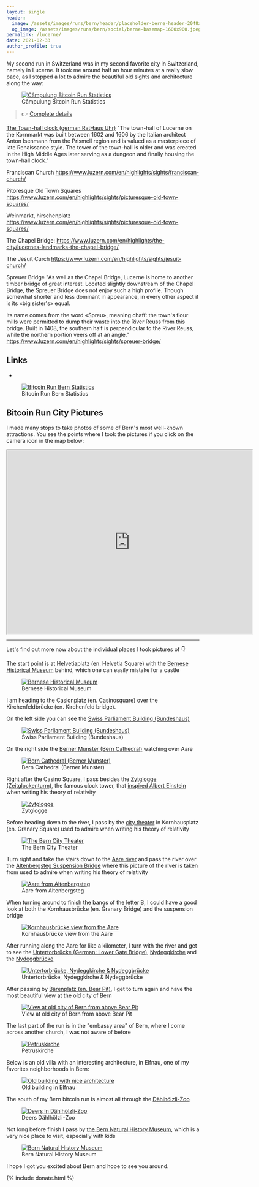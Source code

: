```yaml
---
layout: single
header:
  image: /assets/images/runs/bern/header/placeholder-berne-header-2048x900.jpeg
  og_image: /assets/images/runs/bern/social/berne-basemap-1600x900.jpeg
permalink: /lucerne/
date: 2021-02-33
author_profile: true
---
```


My second run in Switzerland was in my second favorite city in Switzerland, namely in Lucerne.
 It took me around half an hour minutes at a really slow pace, as I stopped a lot to admire the beautiful old sights
 and architecture along the way: 

<figure class="image">
  <a href="https://connect.garmin.com/modern/activity/7472617145">
    <img src="/assets/images/runs/campulung/campulung-connect-run-statistics-1200x903.png" alt="Câmpulung Bitcoin Run Statistics">
  </a>
  <figcaption>Câmpulung Bitcoin Run Statistics</figcaption>
</figure> 

> 👉 [Complete details](https://connect.garmin.com/modern/activity/7472617145)
> 
[The Town-hall clock (german RatHaus Uhr)](https://turmuhrenluzern.ch/en/project/rathaus-uhr/)
"The town-hall of Lucerne on the Kornmarkt was built between 1602 and 1606 by the Italian architect Anton Isenmann
from the Prismell region and is valued as a masterpiece of late Renaissance style.
The tower of the town-hall is older and was erected in the High Middle Ages later serving as a dungeon and finally
housing the town-hall clock."

Franciscan Church
https://www.luzern.com/en/highlights/sights/franciscan-church/

Pitoresque Old Town Squares
https://www.luzern.com/en/highlights/sights/picturesque-old-town-squares/

Weinmarkt, hirschenplatz
https://www.luzern.com/en/highlights/sights/picturesque-old-town-squares/

The Chapel Bridge:
https://www.luzern.com/en/highlights/the-city/lucernes-landmarks-the-chapel-bridge/

The Jesuit Curch
https://www.luzern.com/en/highlights/sights/jesuit-church/


Spreuer Bridge
"As well as the Chapel Bridge, Lucerne is home to another timber bridge of great interest.
Located slightly downstream of the Chapel Bridge, the Spreuer Bridge does not enjoy such a high profile.
Though somewhat shorter and less dominant in appearance, in every other aspect it is its «big sister's» equal.

Its name comes from the word «Spreu», meaning chaff: the town's flour mills were permitted to dump their waste into
the River Reuss from this bridge. Built in 1408, the southern half is perpendicular to the River Reuss,
while the northern portion veers off at an angle."
https://www.luzern.com/en/highlights/sights/spreuer-bridge/



Links
- 
- 
<figure class="image">
  <a href="https://connect.garmin.com/modern/activity/7061590443" target="_blank">
    <img src="/assets/images/runs/bern/run-statistics-1200x841.png" alt="Bitcoin Run Bern Statistics">
  </a>
  <figcaption>Bitcoin Run Bern Statistics</figcaption>
</figure>

## Bitcoin Run City Pictures 

I made many stops to take photos of some of Bern's most well-known attractions. You see the points where I took the 
pictures if you click on the camera icon in the map below:

<iframe src="https://www.google.com/maps/d/u/0/embed?mid=1b0JAZF7jHWoSOmilkQIcA80h0g3XssXD&ehbc=2E312F" width="640" height="480"></iframe>

<hr>

Let's find out more now about the individual places I took pictures of 👇

The start point is at Helvetiaplatz (en. Helvetia Square) with the [Bernese Historical Museum](https://www.bern.com/en/detail/bern-historical-museum) behind,
 which one can easily mistake for a castle
<figure class="image">
  <a href="/assets/images/runs/bern/city/resized/1-1200x900-start-einstein-museum-with-pin.jpeg">
    <img src="/assets/images/runs/bern/city/resized/1-1200x900-start-einstein-museum-with-pin.jpeg" alt="Bernese Historical Museum">
  </a>
  <figcaption>Bernese Historical Museum</figcaption>
</figure>

I am heading to the Casionplatz (en. Casinosquare) over the Kirchenfeldbrücke (en. Kirchenfeld bridge).

On the left side you can see the [Swiss Parliament Building (Bundeshaus)](https://www.bern.com/en/detail/house-of-parliament)
<figure class="image">
  <a href="/assets/images/runs/bern/city/resized/2-1200x900-kirchenfeldbruecke-bundeshaus-left-side-with-pin.jpeg">
    <img src="/assets/images/runs/bern/city/resized/2-1200x900-kirchenfeldbruecke-bundeshaus-left-side-with-pin.jpeg" alt="Swiss Parliament Building (Bundeshaus)">
  </a>
  <figcaption>Swiss Parliament Building (Bundeshaus)</figcaption>
</figure>

On the right side the [Berner Munster (Bern Cathedral)](https://www.bernermuenster.ch/en/berner-muenster/) watching over Aare 
<figure class="image">
  <a href="/assets/images/runs/bern/city/resized/3-1200x900-kirchenfeldbruecke-berner-munster-right-side-with-pin.jpeg">
    <img src="/assets/images/runs/bern/city/resized/3-1200x900-kirchenfeldbruecke-berner-munster-right-side-with-pin.jpeg" alt="Bern Cathedral (Berner Munster)">
  </a>
  <figcaption>Bern Cathedral (Berner Munster)</figcaption>
</figure>

Right after the Casino Square, I pass besides the [Zytglogge (Zeitglockenturm)](https://en.wikipedia.org/wiki/Zytglogge),
 the famous clock tower, that [inspired Albert Einstein](https://www.bbc.com/travel/article/20160901-the-clock-that-changed-the-meaning-of-time)
when writing his theory of relativity 
<figure class="image">
  <a href="/assets/images/runs/bern/city/resized/4-1200x1600-zytglogge-with-pin.jpeg">
    <img src="/assets/images/runs/bern/city/resized/4-1200x1600-zytglogge-with-pin.jpeg" alt="Zytglogge">
  </a>
  <figcaption>Zytglogge</figcaption>
</figure>

Before heading down to the river, I pass by the [city theater](https://www.bern.com/en/detail/bern-city-theater) 
in Kornhausplatz (en. Granary Square) 
used to admire when writing his theory of relativity 
<figure class="image">
  <a href="/assets/images/runs/bern/city/resized/5-1200x900-berner-stadttheater-with-pin.jpeg">
    <img src="/assets/images/runs/bern/city/resized/5-1200x900-berner-stadttheater-with-pin.jpeg" alt="The Bern City Theater ">
  </a>
  <figcaption>The Bern City Theater</figcaption>
</figure>

Turn right and take the stairs down to the [Aare river](https://www.bern.com/en/detail/the-aare-river) and pass the river
over the [Altenbergsteg Suspension Bridge](https://en.wikipedia.org/wiki/Altenbergsteg) where this picture of the river
is taken from
used to admire when writing his theory of relativity 
<figure class="image">
  <a href="/assets/images/runs/bern/city/resized/6-1200x900-down-to-the-aare-with-pin.jpeg">
    <img src="/assets/images/runs/bern/city/resized/6-1200x900-down-to-the-aare-with-pin.jpeg" alt="Aare from Altenbergsteg">
  </a>
  <figcaption>Aare from Altenbergsteg</figcaption>
</figure>

When turning around to finish the bangs of the letter B, I could have a good look at both the Kornhausbrücke (en.  Granary Bridge)
 and the suspension bridge
<figure class="image">
  <a href="/assets/images/runs/bern/city/resized/7-1200x900-kornhausbruecke-aare-perspective-with-pin.jpeg">
    <img src="/assets/images/runs/bern/city/resized/7-1200x900-kornhausbruecke-aare-perspective-with-pin.jpeg" alt="Kornhausbrücke view from the Aare">
  </a>
  <figcaption>Kornhausbrücke view from the Aare</figcaption>
</figure>

After running along the Aare for like a kilometer, I turn with the river and get to see the
 [Untertorbrücke (German: Lower Gate Bridge)](https://en.wikipedia.org/wiki/Untertorbr%C3%BCcke),
 [Nydeggkirche](https://en.wikipedia.org/wiki/Nydeggkirche)
and the [Nydeggbrücke](https://en.wikipedia.org/wiki/Nydeggbr%C3%BCcke)

<figure class="image">
  <a href="/assets/images/runs/bern/city/resized/8-1200x613-nydeggkirche-and-nydeggbruecke-with-pin.jpeg">
    <img src="/assets/images/runs/bern/city/resized/8-1200x613-nydeggkirche-and-nydeggbruecke-with-pin.jpeg" alt="Untertorbrücke, Nydeggkirche & Nydeggbrücke">
  </a>
  <figcaption>Untertorbrücke, Nydeggkirche & Nydeggbrücke</figcaption>
</figure>

After passing by [Bärenplatz (en. Bear Pit)](https://en.wikipedia.org/wiki/B%C3%A4rengraben),
 I get to turn again and have the most beautiful view at the old city of Bern

<figure class="image">
  <a href="/assets/images/runs/bern/city/resized/9-1200x774-old-stadt-view-with-pin.jpeg">
    <img src="/assets/images/runs/bern/city/resized/9-1200x774-old-stadt-view-with-pin.jpeg" alt="View at old city of Bern from above Bear Pit">
  </a>
  <figcaption>View at old city of Bern from above Bear Pit</figcaption>
</figure>

The last part of the run is in the "embassy area" of Bern, where I come across
another church, I was not aware of before

<figure class="image">
  <a href="/assets/images/runs/bern/city/resized/10-1200x900-church-tower-elfenau-quartier-with-pin.jpeg">
    <img src="/assets/images/runs/bern/city/resized/10-1200x900-church-tower-elfenau-quartier-with-pin.jpeg" alt="Petruskirche">
  </a>
  <figcaption>Petruskirche</figcaption>
</figure>

Below is an old villa with an interesting architecture, in Elfnau, one of my favorites neighborhoods in Bern: 
<figure class="image">
  <a href="/assets/images/runs/bern/city/resized/11-1200x900-old-house-elfenau-quartier-with-pin.jpeg">
    <img src="/assets/images/runs/bern/city/resized/11-1200x900-old-house-elfenau-quartier-with-pin.jpeg" alt="Old building with nice architecture">
  </a>
  <figcaption>Old building in Elfnau</figcaption>
</figure>

The south of my Bern bitcoin run is almost all through the [Dählhölzli-Zoo](https://www.tierpark-bern.ch/index-en.php)

<figure class="image">
  <a href="/assets/images/runs/bern/city/resized/12-1200x900-dahoelzipark-zoo-with-pin.jpeg">
    <img src="/assets/images/runs/bern/city/resized/12-1200x900-dahoelzipark-zoo-with-pin.jpeg" alt="Deers in Dählhölzli-Zoo">
  </a>
  <figcaption>Deers Dählhölzli-Zoo</figcaption>
</figure>

Not long before finish I pass by [the Bern Natural History Museum](https://www.nmbe.ch/en),
 which is a very nice place to visit, especially with kids
 
<figure class="image">
  <a href="/assets/images/runs/bern/city/resized/13-1200x900-natural-history-museum-with-pin.jpeg">
    <img src="/assets/images/runs/bern/city/resized/13-1200x900-natural-history-museum-with-pin.jpeg" alt="Bern Natural History Museum">
  </a>
  <figcaption>Bern Natural History Museum</figcaption>
</figure>
  
I hope I got you excited about Bern and hope to see you around. 
  
{% include donate.html %}  
